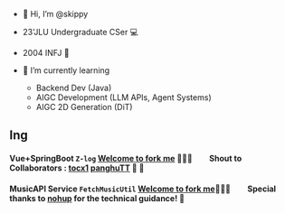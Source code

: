 - 👋 Hi, I’m @skippy
- 23'JLU Undergraduate CSer 💻
- 2004 INFJ 🐒
- 🌱 I’m currently learning

  - Backend Dev (Java)
  - AIGC Development (LLM APIs, Agent Systems)
  - AIGC 2D Generation (DiT)

## Ing

#### Vue+SpringBoot `Z-log` [Welcome to fork me](https://github.com/skippy-404/z-log) 🎈🎈🎈  &nbsp;&nbsp;&nbsp;&nbsp;&nbsp;&nbsp;&nbsp;   Shout to Collaborators : [tocx1](https://github.com/tocx1/) [panghuTT](https://github.com/panghuTT) 👨 👸

#### MusicAPI Service `FetchMusicUtil` [Welcome to fork me](https://github.com/skippy-404/FetchMusicUtil)🎈🎈🎈 &nbsp;&nbsp;&nbsp;&nbsp;&nbsp;&nbsp;&nbsp; Special thanks to [nohup](https://github.com/imp2002) for the technical guidance! 🙏
<br>

<!---
skippy-404/skippy-404 is a ✨ special ✨ repository because its `README.md` (this file) appears on your GitHub profile.
You can click the Preview link to take a look at your changes.
--->
